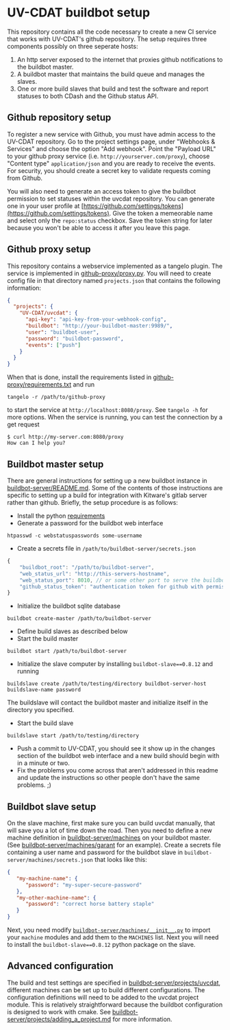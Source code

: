 UV-CDAT buildbot setup
======================

This repository contains all the code necessary to create a new CI
service that works with UV-CDAT's github repository.  The setup
requires three components possibly on three seperate hosts:

1. An http server exposed to the internet that proxies github notifications
   to the buildbot master.
2. A buildbot master that maintains the build queue and manages the slaves.
3. One or more build slaves that build and test the software and report
   statuses to both CDash and the Github status API.


Github repository setup
-----------------------

To register a new service with Github, you must have admin access to the
UV-CDAT repository.  Go to the project settings page, under "Webhooks & Services"
and choose the option "Add webhook".  Point the "Payload URL" to your github proxy
service (i.e. `http://yourserver.com/proxy`),
choose "Content type" `application/json` and you are ready to receive the events.
For security, you should create a secret key to validate requests coming from Github.

You will also need to generate an access token to give the buildbot permission
to set statuses within the uvcdat repository.  You can generate one in your
user profile at [https://github.com/settings/tokens](https://github.com/settings/tokens).
Give the token a memeorable name and select only the `repo:status` checkbox.
Save the token string for later because you won't be able to access it after
you leave this page.


Github proxy setup
------------------

This repository contains a webservice implemented as a tangelo plugin.  The
service is implemented in [github-proxy/proxy.py](github-proxy/proxy.py).  You
will need to create config file in that directory named `projects.json` that
contains the following information:

```json
{
  "projects": {
    "UV-CDAT/uvcdat": {
      "api-key": "api-key-from-your-webhook-config",
      "buildbot": "http://your-buildbot-master:9989/",
      "user": "buildbot-user",
      "password": "buildbot-password",
      "events": ["push"]
    }
  }
}
```

When that is done, install the requirements listed in [github-proxy/requirements.txt](github-proxy/requirements.txt)
and run
```
tangelo -r /path/to/github-proxy
```
to start the service at `http://localhost:8080/proxy`.  See `tangelo -h` for more options.  When the service is running, you can test the connection by a get request
```
$ curl http://my-server.com:8080/proxy
How can I help you?
```

Buildbot master setup
---------------------

There are general instructions for setting up a new buildbot instance in
[buildbot-server/README.md](buildbot-server/README.md).  Some of the contents
of those instructions are specific to setting up a build for integration
with Kitware's gitlab server rather than github.  Briefly, the setup procedure
is as follows:

- Install the python [requirements](buildbot-server/requirements.txt)
- Generate a password for the buildbot web interface
```
htpasswd -c webstatuspasswords some-username
```
- Create a secrets file in `/path/to/buildbot-server/secrets.json`
```javascript
{
    "buildbot_root": "/path/to/buildbot-server",
    "web_status_url": "http://this-servers-hostname",
    "web_status_port": 8010, // or some other port to serve the buildbot web interface
    "github_status_token": "authentication token for github with permission to write statuses"
}
```
- Initialize the buildbot sqlite database
```
buildbot create-master /path/to/buildbot-server
```
- Define build slaves as described below
- Start the build master
```
buildbot start /path/to/buildbot-server
```
-  Initialize the slave computer by installing `buildbot-slave==0.8.12` and running
```
buildslave create /path/to/testing/directory buildbot-server-host buildslave-name password
```
The buildslave will contact the buildbot master and initialize itself in the directory
you specified.
-  Start the build slave
```
buildslave start /path/to/testing/directory
```
-  Push a commit to UV-CDAT, you should see it show up in the changes section of the
buildbot web interface and a new build should begin with in a minute or two.
-  Fix the problems you come across that aren't addressed in this readme and
update the instructions so other people don't have the same problems. ;)

Buildbot slave setup
--------------------

On the slave machine, first make sure you can build uvcdat manually, that
will save you a lot of time down the road.  Then you need to define a new
machine definition in [buildbot-server/machines](buildbot-server/machines)
on your buildbot master. (See [buildbot-server/machines/garant](buildbot-server/machines/garant)
for an example).  Create a secrets file containing a user name and password
for the buildbot slave in `buildbot-server/machines/secrets.json` that looks
like this:
```json
{
   "my-machine-name": {
      "password": "my-super-secure-password"
   },
   "my-other-machine-name": {
      "password": "correct horse battery staple"
   }
}
```
Next, you need modify [`buildbot-server/machines/__init__.py`](buildbot-server/machines/__init__.py)
to import your `machine` modules and add them to the `MACHINES` list.  Next you will
need to install the `buildbot-slave==0.8.12` python package on the slave.

Advanced configuration
----------------------

The build and test settings are specified in [buildbot-server/projects/uvcdat](buildbot-server/projects/uvcdat),
different machines can be set up to build different configurations.  The configuration definitions
will need to be added to the uvcdat project module.  This is relatively straightforward because
the buildbot configuration is designed to work with cmake.  See
[buildbot-server/projects/adding_a_project.md](buildbot-server/projects/adding_a_project.md) for
more information.
